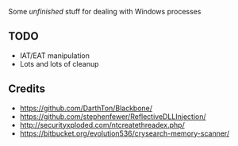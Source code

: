 Some *unfinished* stuff for dealing with Windows processes

## TODO
- IAT/EAT manipulation
- Lots and lots of cleanup

## Credits
- https://github.com/DarthTon/Blackbone/
- https://github.com/stephenfewer/ReflectiveDLLInjection/
- http://securityxploded.com/ntcreatethreadex.php/
- https://bitbucket.org/evolution536/crysearch-memory-scanner/
